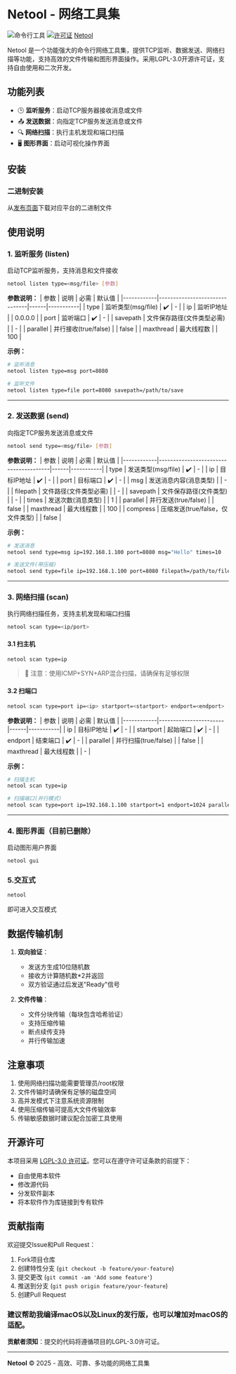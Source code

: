 # Netool - 网络工具集

![命令行工具](https://img.shields.io/badge/平台-Windows|Linux|macOS-blue)
[![许可证](https://img.shields.io/badge/许可证-LGPL3.0-green)](LICENSE)
[Netool](https://netool.netlify.app)

Netool 是一个功能强大的命令行网络工具集，提供TCP监听、数据发送、网络扫描等功能，支持高效的文件传输和图形界面操作。采用LGPL-3.0开源许可证，支持自由使用和二次开发。

## 功能列表

- 🕒 **监听服务**：启动TCP服务器接收消息或文件
- 📤 **发送数据**：向指定TCP服务发送消息或文件
- 🔍 **网络扫描**：执行主机发现和端口扫描
- 🖥️ **图形界面**：启动可视化操作界面

## 安装

### 二进制安装
从[发布页面](https://github.com/xuegongziqin/netool/releases)下载对应平台的二进制文件

## 使用说明

### 1. 监听服务 (listen)

启动TCP监听服务，支持消息和文件接收

```bash
netool listen type=<msg/file> [参数]
```

**参数说明：**
| 参数       | 说明                          | 必需 | 默认值    |
|------------|-------------------------------|------|-----------|
| type       | 监听类型(msg/file)            | ✔️   | -         |
| ip         | 监听IP地址                    |      | 0.0.0.0   |
| port       | 监听端口                      | ✔️   | -         |
| savepath   | 文件保存路径(文件类型必需)    |      | -         |
| parallel   | 并行接收(true/false)          |      | false     |
| maxthread  | 最大线程数                    |      | 100       |

**示例：**
```bash
# 监听消息
netool listen type=msg port=8080

# 监听文件
netool listen type=file port=8080 savepath=/path/to/save
```

---

### 2. 发送数据 (send)

向指定TCP服务发送消息或文件

```bash
netool send type=<msg/file> [参数]
```

**参数说明：**
| 参数       | 说明                                  | 必需 | 默认值    |
|------------|---------------------------------------|------|-----------|
| type       | 发送类型(msg/file)                    | ✔️   | -         |
| ip         | 目标IP地址                            | ✔️   | -         |
| port       | 目标端口                              | ✔️   | -         |
| msg        | 发送消息内容(消息类型)               |      | -         |
| filepath   | 文件路径(文件类型必需)               |      | -         |
| savepath   | 文件保存路径(文件类型)               |      | -         |
| times      | 发送次数(消息类型)                   |      | 1         |
| parallel   | 并行发送(true/false)                  |      | false     |
| maxthread  | 最大线程数                            |      | 100       |
| compress   | 压缩发送(true/false，仅文件类型)     |      | false     |

**示例：**
```bash
# 发送消息
netool send type=msg ip=192.168.1.100 port=8080 msg="Hello" times=10

# 发送文件(带压缩)
netool send type=file ip=192.168.1.100 port=8080 filepath=/path/to/file savepath=/save/path compress=true
```

---

### 3. 网络扫描 (scan)

执行网络扫描任务，支持主机发现和端口扫描

```bash
netool scan type=<ip/port>
```

#### 3.1 扫主机
```bash
netool scan type=ip
```
> 📌 注意：使用ICMP+SYN+ARP混合扫描，请确保有足够权限

#### 3.2 扫端口
```bash
netool scan type=port ip=<ip> startport=<startport> endport=<endport> [参数]
```

**参数说明：**
| 参数       | 说明                  | 必需 | 默认值    |
|------------|-----------------------|------|-----------|
| ip         | 目标IP地址            | ✔️   | -         |
| startport  | 起始端口              | ✔️   | -         |
| endport    | 结束端口              | ✔️   | -         |
| parallel   | 并行扫描(true/false)  |      | false     |
| maxthread  | 最大线程数            |      | -         |

**示例：**
```bash
# 扫描主机
netool scan type=ip

# 扫描端口(并行模式)
netool scan type=port ip=192.168.1.100 startport=1 endport=1024 parallel=true maxthread=50
```

---

### 4. 图形界面（目前已删除）

启动图形用户界面
```bash
netool gui
```

### 5.交互式
```bash
netool
```
即可进入交互模式

## 数据传输机制

1. **双向验证**：
   - 发送方生成10位随机数
   - 接收方计算随机数*2并返回
   - 双方验证通过后发送"Ready"信号

2. **文件传输**：
   - 文件分块传输（每块包含哈希验证）
   - 支持压缩传输
   - 断点续传支持
   - 并行传输加速

## 注意事项

1. 使用网络扫描功能需要管理员/root权限
2. 文件传输时请确保有足够的磁盘空间
3. 高并发模式下注意系统资源限制
4. 使用压缩传输可提高大文件传输效率
5. 传输敏感数据时建议配合加密工具使用

## 开源许可

本项目采用 [LGPL-3.0 许可证](LICENSE)。您可以在遵守许可证条款的前提下：
- 自由使用本软件
- 修改源代码
- 分发软件副本
- 将本软件作为库链接到专有软件

## 贡献指南

欢迎提交Issue和Pull Request：
1. Fork项目仓库
2. 创建特性分支 (`git checkout -b feature/your-feature`)
3. 提交更改 (`git commit -am 'Add some feature'`)
4. 推送到分支 (`git push origin feature/your-feature`)
5. 创建Pull Request

### 建议帮助我编译macOS以及Linux的发行版，也可以增加对macOS的适配。

**贡献者须知**：提交的代码将遵循项目的LGPL-3.0许可证。

---

**Netool** © 2025 - 高效、可靠、多功能的网络工具集
